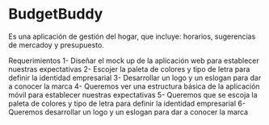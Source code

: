 # BudgetBuddy
Es una aplicación de gestión del hogar, que incluye: horarios, sugerencias de mercadoy y presupuesto.

Requerimientos
1-	Diseñar el mock up de la aplicación web para establecer nuestras expectativas
2-	Escojer la paleta de colores y tipo de letra para definir la  identidad empresarial
3-	Desarrollar un logo y un eslogan para dar a conocer la marca
4-	Queremos ver una estructura básica de la aplicación móvil para establecer nuestras expectativas
5-	Queremos que se escoja la paleta de colores y tipo de letra para definir la  identidad empresarial
6-	Queremos desarrollar un logo y un eslogan para dar a conocer la marca
